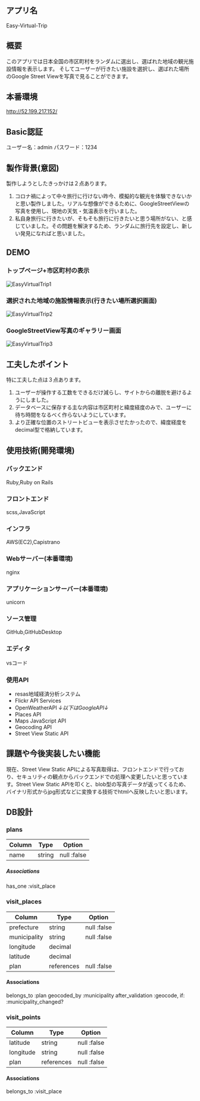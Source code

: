 ## アプリ名
Easy-Virtual-Trip
## 概要
このアプリでは日本全国の市区町村をランダムに選出し、選ばれた地域の観光施設情報を表示します。
そしてユーザーが行きたい施設を選択し、選ばれた場所のGoogle Street Viewを写真で見ることができます。
## 本番環境
http://52.199.217.152/
## Basic認証
ユーザー名：admin
パスワード：1234
## 製作背景(意図)
製作しようとしたきっかけは２点あります。
1. コロナ禍によって中々旅行に行けない昨今、模擬的な観光を体験できないかと思い製作しました。リアルな想像ができるために、GoogleStreetViewの写真を使用し、現地の天気・気温表示を行いました。
2.  私自身旅行に行きたいが、そもそも旅行に行きたいと思う場所がない、と感じていました。その問題を解決するため、ランダムに旅行先を設定し、新しい発見になればと思いました。

## DEMO
### トップページ+市区町村の表示
![EasyVirtualTrip1](https://user-images.githubusercontent.com/78014222/111448787-1ab3ef80-8752-11eb-9ed0-5b757454306f.gif)
### 選択された地域の施設情報表示(行きたい場所選択画面)
![EasyVirtualTrip2](https://user-images.githubusercontent.com/78014222/111449008-5484f600-8752-11eb-8e95-47a97ee8fe5d.gif)
### GoogleStreetView写真のギャラリー画面
![EasyVirtualTrip3](https://user-images.githubusercontent.com/78014222/111449317-a2016300-8752-11eb-905a-df457940defe.gif)
## 工夫したポイント
特に工夫した点は３点あります。
1. ユーザーが操作する工数をできるだけ減らし、サイトからの離脱を避けるようにしました。
2. データベースに保存する主な内容は市区町村と緯度経度のみで、ユーザーに待ち時間をなるべく作らないようにしています。
3. より正確な位置のストリートビューを表示させたかったので、緯度経度をdecimal型で格納しています。

## 使用技術(開発環境)
### バックエンド
Ruby,Ruby on Rails
### フロントエンド
scss,JavaScript
### インフラ
AWS(EC2),Capistrano
### Webサーバー(本番環境)
nginx
### アプリケーションサーバー(本番環境)
unicorn
### ソース管理
GitHub,GitHubDesktop
### エディタ
vsコード
### 使用API
- resas地域経済分析システム
-  Flickr API Services
- OpenWeatherAPI
*↓以下はGoogleAPI↓*
-   Places API
-   Maps JavaScript API
-   Geocoding API
-   Street View Static API

## 課題や今後実装したい機能
現在、Street View Static APIによる写真取得は、フロントエンドで行っており、セキュリティの観点からバックエンドでの処理へ変更したいと思っています。Street View Static APIを叩くと、blob型の写真データが返ってくるため、バイナリ形式からjpg形式などに変換する技術でhtmlへ反映したいと思います。
## DB設計
### plans

|Column|Type  |Option     |
|------|------|-----------|
|name  |string|null :false|
  

##### Associations
has_one :visit_place
  

### visit_places

| Column | Type | Option |
|--------------|------------|-------------|
| prefecture | string | null :false |
| municipality | string | null :false |
|longitude|decimal||
|latitude|decimal||
| plan | references | null :false |

#### Associations

belongs_to :plan
geocoded_by  :municipality
	after_validation  :geocode, if:  :municipality_changed?

### visit_points

| Column | Type | Option |
|-----------|------------|-------------|
| latitude | string | null :false |
| longitude | string | null :false |
| plan | references | null :false |

  

#### Associations

belongs_to  :visit_place
  

